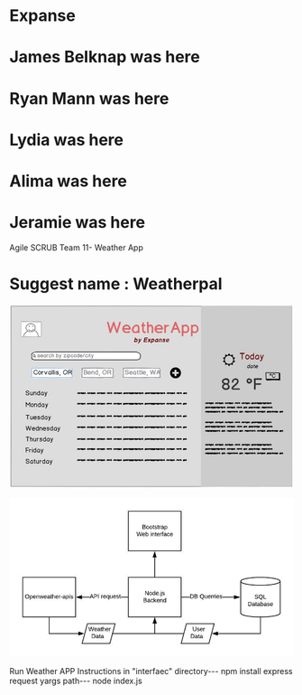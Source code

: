# Expanse

# James Belknap was here
# Ryan Mann was here
# Lydia was here
# Alima was here
# Jeramie was here

Agile SCRUB Team 11- Weather App

Suggest name : **Weatherpal**
=======

![Mockup](/mockup.JPG)

![Web App Diagram](/weatherpal.jpeg)

Run Weather APP Instructions
in "interfaec" directory---
npm install express request yargs path---
node index.js
